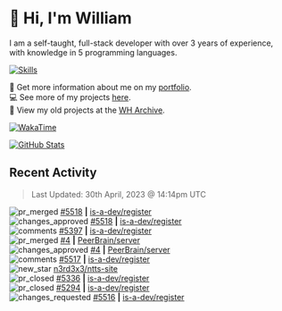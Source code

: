 # 👋 Hi, I'm William
I am a self-taught, full-stack developer with over 3 years of experience, with knowledge in 5 programming languages.

[![Skills](https://skillicons.dev/icons?i=css,cloudflare,discord,bots,docker,express,firebase,git,github,githubactions,html,js,linux,md,mongodb,netlify,nodejs,py,replit,tailwind,ts,vercel,vscode,wordpress,workers)](https://wdh.gg/dev)

🧑 Get more information about me on my [portfolio](https://wdh.gg/dev).
<br>
💻 See more of my projects [here](https://wdh.gg/github-org).
<br>
📁 View my old projects at the [WH Archive](https://wdh.gg/archive).

[![WakaTime](https://wakatime.com/badge/user/817e29c1-e1ac-4adc-936b-37bfa447c165.svg?style=for-the-badge)](https://wdh.gg/wakatime)

[![GitHub Stats](https://github-readme-stats.vercel.app/api?username=williamdavidharrison&theme=algolia&show_icons=true&border_radius=8&count_private=true&include_all_commits=true)](https://wdh.gg/github)

## Recent Activity
<!--RECENT_ACTIVITY:last_update-->
> Last Updated: 30th April, 2023 @ 14:14pm UTC
<!--RECENT_ACTIVITY:last_update_end-->

<!--RECENT_ACTIVITY:start-->
![pr_merged](https://cdn.jsdelivr.net/gh/Readme-Workflows/Readme-Icons@main/icons/octicons/PullRequestMerged.svg) [#5518](https://github.com/is-a-dev/register/pull/5518) **|** [is-a-dev/register](https://github.com/is-a-dev/register)<br>
![changes_approved](https://cdn.jsdelivr.net/gh/Readme-Workflows/Readme-Icons@main/icons/octicons/ApprovedChanges.svg) [#5518](https://github.com/is-a-dev/register/pull/5518#pullrequestreview-1407084725) **|** [is-a-dev/register](https://github.com/is-a-dev/register)<br>
![comments](https://cdn.jsdelivr.net/gh/Readme-Workflows/Readme-Icons@main/icons/octicons/Comment.svg) [#5397](https://github.com/is-a-dev/register/issues/5397#issuecomment-1528929814) **|** [is-a-dev/register](https://github.com/is-a-dev/register)<br>
![pr_merged](https://cdn.jsdelivr.net/gh/Readme-Workflows/Readme-Icons@main/icons/octicons/PullRequestMerged.svg) [#4](https://github.com/PeerBrain/server/pull/4) **|** [PeerBrain/server](https://github.com/PeerBrain/server)<br>
![changes_approved](https://cdn.jsdelivr.net/gh/Readme-Workflows/Readme-Icons@main/icons/octicons/ApprovedChanges.svg) [#4](https://github.com/PeerBrain/server/pull/4#pullrequestreview-1407034568) **|** [PeerBrain/server](https://github.com/PeerBrain/server)<br>
![comments](https://cdn.jsdelivr.net/gh/Readme-Workflows/Readme-Icons@main/icons/octicons/Comment.svg) [#5517](https://github.com/is-a-dev/register/issues/5517#issuecomment-1528769472) **|** [is-a-dev/register](https://github.com/is-a-dev/register)<br>
![new_star](https://cdn.jsdelivr.net/gh/Readme-Workflows/Readme-Icons@main/icons/octicons/StarredRepositoryYellow.svg) [n3rd3x3/ntts-site](https://github.com/n3rd3x3/ntts-site)<br>
![pr_closed](https://cdn.jsdelivr.net/gh/Readme-Workflows/Readme-Icons@main/icons/octicons/PullRequestClosed.svg) [#5336](https://github.com/is-a-dev/register/pull/5336) **|** [is-a-dev/register](https://github.com/is-a-dev/register)<br>
![pr_closed](https://cdn.jsdelivr.net/gh/Readme-Workflows/Readme-Icons@main/icons/octicons/PullRequestClosed.svg) [#5294](https://github.com/is-a-dev/register/pull/5294) **|** [is-a-dev/register](https://github.com/is-a-dev/register)<br>
![changes_requested](https://cdn.jsdelivr.net/gh/Readme-Workflows/Readme-Icons@main/icons/octicons/RequestedChanges.svg) [#5516](https://github.com/is-a-dev/register/pull/5516#pullrequestreview-1406804652) **|** [is-a-dev/register](https://github.com/is-a-dev/register)<br>
<!--RECENT_ACTIVITY:end-->
